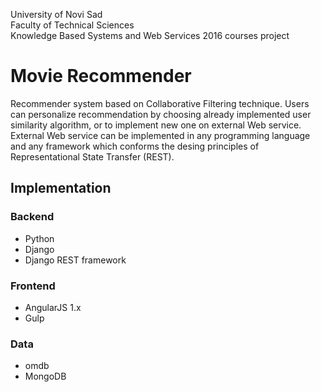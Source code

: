 University of Novi Sad  
Faculty of Technical Sciences  
Knowledge Based Systems and Web Services 2016 courses project  

# Movie Recommender  

Recommender system based on Collaborative Filtering technique. Users can personalize recommendation by choosing already implemented user similarity algorithm, or to implement new one on external Web service. External Web service can be implemented in any programming language and any framework which conforms the desing principles of Representational State Transfer (REST).

## Implementation  

### Backend
-  Python
-  Django
-  Django REST framework

### Frontend
-  AngularJS 1.x
-  Gulp

### Data
- omdb
- MongoDB
